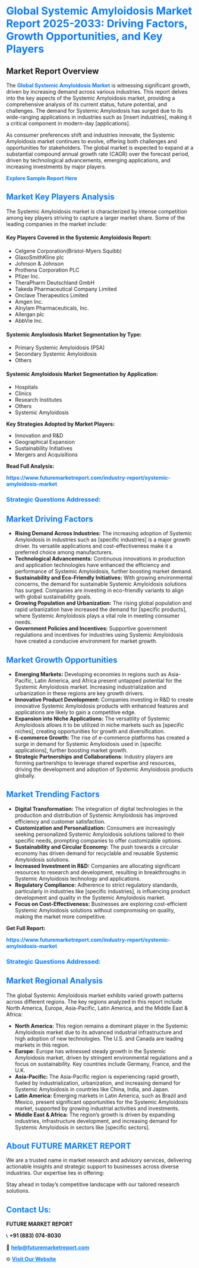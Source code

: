 <h1 style="color: #007BFF;">Global Systemic Amyloidosis Market Report 2025-2033: Driving Factors, Growth Opportunities, and Key Players</h1>

<section id="overview">
<h2>Market Report Overview</h2>
<p>The <a href="https://www.futuremarketreport.com/industry-report/systemic-amyloidosis-market" style="color: #007BFF; text-decoration: none;"><strong>Global Systemic Amyloidosis Market</strong></a> is witnessing significant growth, driven by increasing demand across various industries. This report delves into the key aspects of the Systemic Amyloidosis market, providing a comprehensive analysis of its current status, future potential, and challenges. The demand for Systemic Amyloidosis has surged due to its wide-ranging applications in industries such as [insert industries], making it a critical component in modern-day [applications].</p>
<p>As consumer preferences shift and industries innovate, the Systemic Amyloidosis market continues to evolve, offering both challenges and opportunities for stakeholders. The global market is expected to expand at a substantial compound annual growth rate (CAGR) over the forecast period, driven by technological advancements, emerging applications, and increasing investments by major players.</p>
</section>

<section id="overview">
<p><a href="https://www.futuremarketreport.com/request-sample/reportId=123227" style="color: #007BFF; text-decoration: none;"><strong>Explore Sample Report Here</strong></a></p>
</section>

<section id="key-players">
<h2 style="color: #007BFF;">Market Key Players Analysis</h2>
<p>The Systemic Amyloidosis market is characterized by intense competition among key players striving to capture a larger market share. Some of the leading companies in the market include:</p>
<h4>Key Players Covered in the Systemic Amyloidosis Report:</h4>
<ul><li>Celgene Corporation(Bristol-Myers Squibb)</li><li>GlaxoSmithKline plc</li><li>Johnson &amp; Johnson</li><li>Prothena Corporation PLC</li><li>Pfizer Inc.</li><li>TheraPharm Deutschland GmbH</li><li>Takeda Pharmaceutical Company Limited</li><li>Onclave Therapeutics Limited</li><li>Amgen Inc.</li><li>Alnylam Pharmaceuticals, Inc.</li><li>Allergan plc</li><li>AbbVie Inc.</li></ul>
<h4>Systemic Amyloidosis Market Segmentation by Type:</h4>
<ul><li>Primary Systemic Amyloidosis (PSA)</li><li>Secondary Systemic Amyloidosis</li><li>Others</li></ul>

<h4>Systemic Amyloidosis Market Segmentation by Application:</h4>
<ul><li>Hospitals</li><li>Clinics</li><li>Research Institutes</li><li>Others</li><li>Systemic Amyloidosis</li></ul>
<p><strong>Key Strategies Adopted by Market Players:</strong></p>
<ul>
<li>Innovation and R&D</li>
<li>Geographical Expansion</li>
<li>Sustainability Initiatives</li>
<li>Mergers and Acquisitions</li>
</ul>
</section>

<section>
<p><strong>Read Full Analysis: </strong></p><a href="https://www.futuremarketreport.com/industry-report/systemic-amyloidosis-market" style="color: #007BFF; text-decoration: none;"><strong>https://www.futuremarketreport.com/industry-report/systemic-amyloidosis-market</strong></a>
<h3 style="color: #007BFF;">Strategic Questions Addressed:</h3>
</section>

<section id="driving-factors">
<h2 style="color: #007BFF;">Market Driving Factors</h2>
<ul>
<li><strong>Rising Demand Across Industries:</strong> The increasing adoption of Systemic Amyloidosis in industries such as [specific industries] is a major growth driver. Its versatile applications and cost-effectiveness make it a preferred choice among manufacturers.</li>
<li><strong>Technological Advancements:</strong> Continuous innovations in production and application technologies have enhanced the efficiency and performance of Systemic Amyloidosis, further boosting market demand.</li>
<li><strong>Sustainability and Eco-Friendly Initiatives:</strong> With growing environmental concerns, the demand for sustainable Systemic Amyloidosis solutions has surged. Companies are investing in eco-friendly variants to align with global sustainability goals.</li>
<li><strong>Growing Population and Urbanization:</strong> The rising global population and rapid urbanization have increased the demand for [specific products], where Systemic Amyloidosis plays a vital role in meeting consumer needs.</li>
<li><strong>Government Policies and Incentives:</strong> Supportive government regulations and incentives for industries using Systemic Amyloidosis have created a conducive environment for market growth.</li>
</ul>
</section>

<section id="growth-opportunities">
<h2 style="color: #007BFF;">Market Growth Opportunities</h2>
<ul>
<li><strong>Emerging Markets:</strong> Developing economies in regions such as Asia-Pacific, Latin America, and Africa present untapped potential for the Systemic Amyloidosis market. Increasing industrialization and urbanization in these regions are key growth drivers.</li>
<li><strong>Innovative Product Development:</strong> Companies investing in R&D to create innovative Systemic Amyloidosis products with enhanced features and applications are likely to gain a competitive edge.</li>
<li><strong>Expansion into Niche Applications:</strong> The versatility of Systemic Amyloidosis allows it to be utilized in niche markets such as [specific niches], creating opportunities for growth and diversification.</li>
<li><strong>E-commerce Growth:</strong> The rise of e-commerce platforms has created a surge in demand for Systemic Amyloidosis used in [specific applications], further boosting market growth.</li>
<li><strong>Strategic Partnerships and Collaborations:</strong> Industry players are forming partnerships to leverage shared expertise and resources, driving the development and adoption of Systemic Amyloidosis products globally.</li>
</ul>
</section>

<section id="trending-factors">
<h2 style="color: #007BFF;">Market Trending Factors</h2>
<ul>
<li><strong>Digital Transformation:</strong> The integration of digital technologies in the production and distribution of Systemic Amyloidosis has improved efficiency and customer satisfaction.</li>
<li><strong>Customization and Personalization:</strong> Consumers are increasingly seeking personalized Systemic Amyloidosis solutions tailored to their specific needs, prompting companies to offer customizable options.</li>
<li><strong>Sustainability and Circular Economy:</strong> The push towards a circular economy has driven demand for recyclable and reusable Systemic Amyloidosis solutions.</li>
<li><strong>Increased Investment in R&D:</strong> Companies are allocating significant resources to research and development, resulting in breakthroughs in Systemic Amyloidosis technology and applications.</li>
<li><strong>Regulatory Compliance:</strong> Adherence to strict regulatory standards, particularly in industries like [specific industries], is influencing product development and quality in the Systemic Amyloidosis market.</li>
<li><strong>Focus on Cost-Effectiveness:</strong> Businesses are exploring cost-efficient Systemic Amyloidosis solutions without compromising on quality, making the market more competitive.</li>
</ul>
</section>

<section>
<p><strong>Get Full Report: </strong></p><a href="https://www.futuremarketreport.com/industry-report/systemic-amyloidosis-market" style="color: #007BFF; text-decoration: none;"><strong>https://www.futuremarketreport.com/industry-report/systemic-amyloidosis-market</strong></a>
<h3 style="color: #007BFF;">Strategic Questions Addressed:</h3>
</section>


<section id="regional-analysis">
<h2 style="color: #007BFF;">Market Regional Analysis</h2>
<p>The global Systemic Amyloidosis market exhibits varied growth patterns across different regions. The key regions analyzed in this report include North America, Europe, Asia-Pacific, Latin America, and the Middle East & Africa:</p>
<ul>
<li><strong>North America:</strong> This region remains a dominant player in the Systemic Amyloidosis market due to its advanced industrial infrastructure and high adoption of new technologies. The U.S. and Canada are leading markets in this region.</li>
<li><strong>Europe:</strong> Europe has witnessed steady growth in the Systemic Amyloidosis market, driven by stringent environmental regulations and a focus on sustainability. Key countries include Germany, France, and the U.K.</li>
<li><strong>Asia-Pacific:</strong> The Asia-Pacific region is experiencing rapid growth, fueled by industrialization, urbanization, and increasing demand for Systemic Amyloidosis in countries like China, India, and Japan.</li>
<li><strong>Latin America:</strong> Emerging markets in Latin America, such as Brazil and Mexico, present significant opportunities for the Systemic Amyloidosis market, supported by growing industrial activities and investments.</li>
<li><strong>Middle East & Africa:</strong> The region’s growth is driven by expanding industries, infrastructure development, and increasing demand for Systemic Amyloidosis in sectors like [specific sectors].</li>
</ul>
</section>

<footer>
<h2 style="color: #007BFF;">About FUTURE MARKET REPORT</h2>
<p>We are a trusted name in market research and advisory services, delivering actionable insights and strategic support to businesses across diverse industries. Our expertise lies in offering:</p>

<p>Stay ahead in today’s competitive landscape with our tailored research solutions.</p>

<h2 style="color: #007BFF;">Contact Us:</h2>
<p><strong>FUTURE MARKET REPORT</strong></p>
<p>📞 <strong>+91 (883) 074-8030</strong></p>
<p>📧 <strong><a href="mailto:help@futuremarketreport.com" style="color: #007BFF;">help@futuremarketreport.com</a></strong></p>
<p>🌐 <strong><a href="https://www.futuremarketreport.com/" style="color: #007BFF;">Visit Our Website</a></strong></p>
</footer>